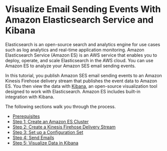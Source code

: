 # Visualize Email Sending Events With Amazon Elasticsearch Service and Kibana<a name="event-publishing-elasticsearch"></a>

Elasticsearch is an open\-source search and analytics engine for use cases such as log analytics and real\-time application monitoring\. Amazon Elasticsearch Service \(Amazon ES\) is an AWS service that enables you to deploy, operate, and scale Elasticsearch in the AWS cloud\. You can use Amazon ES to analyze your Amazon SES email sending events\. 

In this tutorial, you publish Amazon SES email sending events to an Amazon Kinesis Firehose delivery stream that publishes the event data to Amazon ES\. You then view the data with [Kibana](https://www.elastic.co/products/kibana), an open\-source visualization tool designed to work with Elasticsearch\. Amazon ES includes built\-in integration with Kibana\. 

The following sections walk you through the process\.
+ [Prerequisites](event-publishing-elasticsearch-prerequisites.md)
+ [Step 1: Create an Amazon ES Cluster](event-publishing-elasticsearch-cluster.md)
+ [Step 2: Create a Kinesis Firehose Delivery Stream](event-publishing-elasticsearch-firehose-stream.md)
+ [Step 3: Set up a Configuration Set](event-publishing-elasticsearch-configuration-set.md)
+ [Step 4: Send Emails](event-publishing-elasticsearch-send-email.md)
+ [Step 5: Visualize Data in Kibana](event-publishing-elasticsearch-kibana.md)